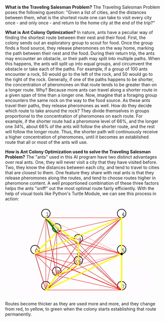 **What is the Traveling Salesman Problem?**
The Traveling Salesman Problem poses the following question: "Given a list of cities, and the distances between them, what is the shortest route one can take to visit every city once - and only once - and return to the home city at the end of the trip?" 

**What is Ant Colony Optimization?**
In nature, ants have a peculiar way of finding the shortest route between their nest and their food. First, the colony sends out an exploratory group to scout for food. Once the group finds a food source, they release pheromones on the way home, marking the path between their nest and the food. During their return trip, the ants may encounter an obstacle, or their path may split into multiple paths. When this happens, the ants will split up into equal groups, and circumvent the obstacle or take each of the paths. For example, if a group of 100 ants encounter a rock, 50 would go to the left of the rock, and 50 would go to the right of the rock. Generally, if one of the paths happens to be shorter, the concentration of pheromones on that route tends to be greater than on a longer route. Why? Because more ants can travel along a shorter route in a given span of time than a longer one. Now, imagine that a foraging group encounters the same rock on the way to the food source. As these ants travel their paths, they release pheromones as well. How do they decide which route to take around the rock? They divide themselves in groups proportional to the concentration of pheromones on each route. For example, if the shorter route had a pheromone level of 66%, and the longer one 34%, about 66% of the ants will follow the shorter route, and the rest will follow the longer route. Thus, the shorter path will continuously receive a higher concentration of pheromones, until it becomes an established route that all or most of the ants will use. 

**How is Ant Colony Optimization used to solve the Traveling Salesman Problem?**
The "ants" used in this AI program have two distinct advantages over real ants. One, they will never visit a city that they have visited before. Two, they know the distances between each city, and tend to travel to cities that are closest to them. One feature they share with real ants is that they release pheromones along the routes, and tend to choose routes higher in pheromone content. A well proportioned combination of these three factors helps the ants "sniff" out the most optimal route fairly efficiently. With the help of visual tools like Python's Turtle Module, we can see this process in action:

![](https://github.com/sungmin-gan/AntColonyOptimization/blob/master/ACO.gif)

Routes become thicker as they are used more and more, and they change from red, to yellow, to green when the colony starts establishing that route permanently.
